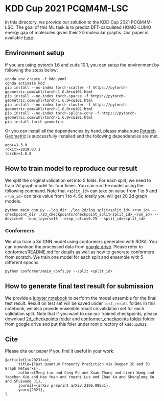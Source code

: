 # KDD Cup 2021 PCQM4M-LSC
In this directory, we provide our solution to the KDD Cup 2021 PCQM4M-LSC. The goal of this ML task is to predict DFT-calculated HOMO-LUMO energy gap of molecules given their 2D molecular graphs. Our paper is available [here](https://arxiv.org/abs/2106.08551).

## Environment setup
If you are using pytorch 1.6 and cuda 10.1, you can setup the environment by following the steps below:
```linux
conda env create -f kdd.yaml
conda activate kdd
pip install --no-index torch-scatter -f https://pytorch-geometric.com/whl/torch-1.6.0+cu101.html
pip install --no-index torch-sparse -f https://pytorch-geometric.com/whl/torch-1.6.0+cu101.html
pip install --no-index torch-cluster -f https://pytorch-geometric.com/whl/torch-1.6.0+cu101.html
pip install --no-index torch-spline-conv -f https://pytorch-geometric.com/whl/torch-1.6.0+cu101.html
pip install torch-geometric
```
Or you can install all the dependencies by hand, please make sure [Pytorch Geometric](https://pytorch-geometric.readthedocs.io/en/latest/notes/installation.html) is successfully installed and the following dependencies are met.
```
ogb>=1.3.0
rdkit>=2019.03.1
torch>=1.6.0
```
## How to train model to reproduce our result
We split the original validation set into 5 folds. For each split, we need to train 2d graph model for four times. You can run the model using the following command. Note that `<split_id>` can take on value from 1 to 5 and `<run_id>` can take value from 1 to 4. So totally you will get 20 2d graph models.
```
python main_gnn.py --log_dir ./log_2d/log_split<split_id>_<run_id> --checkpoint_dir ./2d_checkpoints/checkpoint_split<split_id>_<run_id> --device=0 --num_layers=16 --drop_ratio=0.25 --split_id=<split_id>
```

### Conformers
We also train a 3d GNN model using conformers generated with RDKit. You can download the processed data from [google drive](https://drive.google.com/file/d/1Q3OSxf1SEi6_J3f2zUGjDzMET15eXTAG/view?usp=sharing). Please refer to [conformer/README.md](onformer/README.md) for details as well as how to generate conformers from scratch. We train one model for each split and ensemble with 5 different epochs.
```
python conformer/main_confs.py --split <split_id>
```

## How to generate final test result for submission
We provide a [jupyter notebook](./reproduce.ipynb) to perform the model ensemble for the final test result. Result on test set will be saved under `test_result` folder. In this notebook, we also provide ensemble result on validation set for each validation split. Note that if you want to use our trained checkpoints, please download [2d_checkpoints folder](https://drive.google.com/drive/folders/1Y1gP4AZyFhfXiWLR16jlPoKIbhImyQFc?usp=sharing) and [conformer_checkpoints folder](https://drive.google.com/drive/folders/1LGEZ_mYLGMQrlL7zyPlwrPmiyjsRqjjc?usp=sharing) folder from google drive and put this foler under root directory of `kddcup2021`. 

## Cite
Please cite our paper if you find it useful in your work:
```
@article{liu2021fast,
      title={Fast Quantum Property Prediction via Deeper 2D and 3D Graph Networks},
      author={Meng Liu and Cong Fu and Xuan Zhang and Limei Wang and Yaochen Xie and Hao Yuan and Youzhi Luo and Zhao Xu and Shenglong Xu and Shuiwang Ji},
      journal={arXiv preprint arXiv:2106.08551},
      year={2021},
}
```
